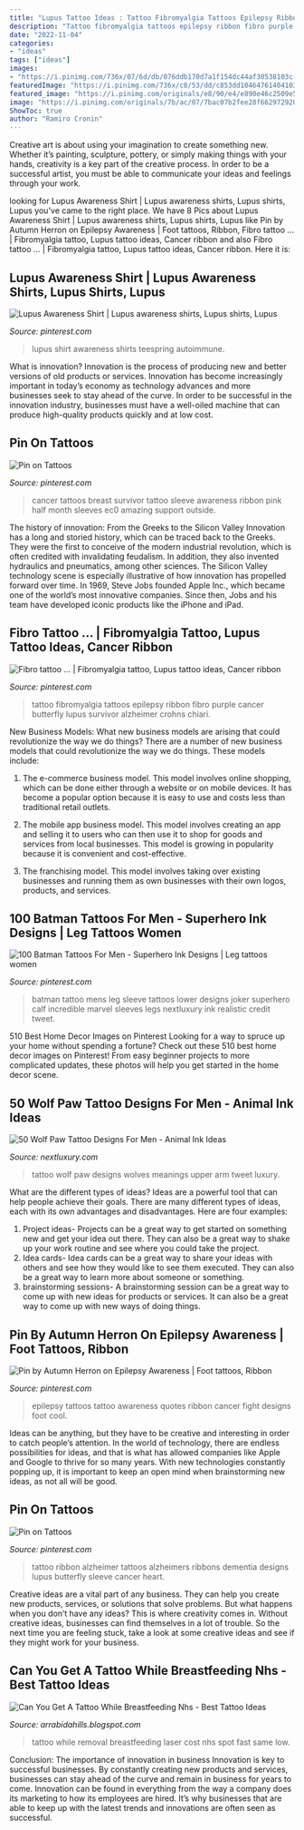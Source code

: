 ```yaml
---
title: "Lupus Tattoo Ideas : Tattoo Fibromyalgia Tattoos Epilepsy Ribbon Fibro Purple Cancer Butterfly Lupus Survivor Alzheimer Crohns Chiari"
description: "Tattoo fibromyalgia tattoos epilepsy ribbon fibro purple cancer butterfly lupus survivor alzheimer crohns chiari"
date: "2022-11-04"
categories:
- "ideas"
tags: ["ideas"]
images:
- "https://i.pinimg.com/736x/07/6d/db/076ddb170d7a1f154dc44af30538103c--epilepsy-tattoo-cancer-tattoos.jpg"
featuredImage: "https://i.pinimg.com/736x/c8/53/dd/c853dd1046476140410391710d17fc8e--lupus-shirts-lupus-awareness-shirts.jpg"
featured_image: "https://i.pinimg.com/originals/e8/90/e4/e890e46c2509e532854316142cf84b41.jpg"
image: "https://i.pinimg.com/originals/7b/ac/07/7bac07b2fee28f662972920143f7de9b.jpg"
ShowToc: true
author: "Ramiro Cronin"
---
```



Creative art is about using your imagination to create something new. Whether it’s painting, sculpture, pottery, or simply making things with your hands, creativity is a key part of the creative process. In order to be a successful artist, you must be able to communicate your ideas and feelings through your work.

	

		
looking for Lupus Awareness Shirt | Lupus awareness shirts, Lupus shirts, Lupus you've came to the right place. We have 8 Pics about Lupus Awareness Shirt | Lupus awareness shirts, Lupus shirts, Lupus like Pin by Autumn Herron on Epilepsy Awareness | Foot tattoos, Ribbon, Fibro tattoo … | Fibromyalgia tattoo, Lupus tattoo ideas, Cancer ribbon and also Fibro tattoo … | Fibromyalgia tattoo, Lupus tattoo ideas, Cancer ribbon. Here it is:
		
    
## Lupus Awareness Shirt | Lupus Awareness Shirts, Lupus Shirts, Lupus

<img loading=lazy src="https://i.pinimg.com/736x/c8/53/dd/c853dd1046476140410391710d17fc8e--lupus-shirts-lupus-awareness-shirts.jpg" onerror="this.onerror=null;this.src='https://tse1.mm.bing.net/th?id=OIP.bvdIaxP6aZoyRAG-0r6rKAHaJ8&amp;pid=15.1';" alt="Lupus Awareness Shirt | Lupus awareness shirts, Lupus shirts, Lupus">

_Source: pinterest.com_

>lupus shirt awareness shirts teespring autoimmune. 

	

What is innovation?
Innovation is the process of producing new and better versions of old products or services. Innovation has become increasingly important in today’s economy as technology advances and more businesses seek to stay ahead of the curve. In order to be successful in the innovation industry, businesses must have a well-oiled machine that can produce high-quality products quickly and at low cost.

    
## Pin On Tattoos

<img loading=lazy src="https://i.pinimg.com/originals/e8/90/e4/e890e46c2509e532854316142cf84b41.jpg" onerror="this.onerror=null;this.src='https://tse4.mm.bing.net/th?id=OIP.x-eTysGvDwW8Tinx6ra2kwHaJ4&amp;pid=15.1';" alt="Pin on Tattoos">

_Source: pinterest.com_

>cancer tattoos breast survivor tattoo sleeve awareness ribbon pink half month sleeves ec0 amazing support outside. 

	

The history of innovation: From the Greeks to the Silicon Valley
Innovation has a long and storied history, which can be traced back to the Greeks. They were the first to conceive of the modern industrial revolution, which is often credited with invalidating feudalism. In addition, they also invented hydraulics and pneumatics, among other sciences.
The Silicon Valley technology scene is especially illustrative of how innovation has propelled forward over time. In 1969, Steve Jobs founded Apple Inc., which became one of the world’s most innovative companies. Since then, Jobs and his team have developed iconic products like the iPhone and iPad.

    
## Fibro Tattoo … | Fibromyalgia Tattoo, Lupus Tattoo Ideas, Cancer Ribbon

<img loading=lazy src="https://i.pinimg.com/originals/14/3e/d6/143ed6851d264e40078a93ba643bd9a3.jpg" onerror="this.onerror=null;this.src='https://tse1.mm.bing.net/th?id=OIP.qzmk3f2HkIWzv4ZclwQFeAHaNK&amp;pid=15.1';" alt="Fibro tattoo … | Fibromyalgia tattoo, Lupus tattoo ideas, Cancer ribbon">

_Source: pinterest.com_

>tattoo fibromyalgia tattoos epilepsy ribbon fibro purple cancer butterfly lupus survivor alzheimer crohns chiari. 

	

New Business Models: What new business models are arising that could revolutionize the way we do things?
There are a number of new business models that could revolutionize the way we do things. These models include:
1. The e-commerce business model. This model involves online shopping, which can be done either through a website or on mobile devices. It has become a popular option because it is easy to use and costs less than traditional retail outlets.

2. The mobile app business model. This model involves creating an app and selling it to users who can then use it to shop for goods and services from local businesses. This model is growing in popularity because it is convenient and cost-effective.

3. The franchising model. This model involves taking over existing businesses and running them as own businesses with their own logos, products, and services.

    
## 100 Batman Tattoos For Men - Superhero Ink Designs | Leg Tattoos Women

<img loading=lazy src="https://i.pinimg.com/originals/7b/ac/07/7bac07b2fee28f662972920143f7de9b.jpg" onerror="this.onerror=null;this.src='https://tse3.mm.bing.net/th?id=OIP.4AE5mCAQXu-68rB7UWD2ygHaHa&amp;pid=15.1';" alt="100 Batman Tattoos For Men - Superhero Ink Designs | Leg tattoos women">

_Source: pinterest.com_

>batman tattoo mens leg sleeve tattoos lower designs joker superhero calf incredible marvel sleeves legs nextluxury ink realistic credit tweet. 

	

510 Best Home Decor Images on Pinterest
Looking for a way to spruce up your home without spending a fortune? Check out these 510 best home decor images on Pinterest! From easy beginner projects to more complicated updates, these photos will help you get started in the home decor scene.

    
## 50 Wolf Paw Tattoo Designs For Men - Animal Ink Ideas

<img loading=lazy src="http://nextluxury.com/wp-content/uploads/upper-arm-male-wolf-paw-tattoo-design-inspiration.jpg" onerror="this.onerror=null;this.src='https://tse1.mm.bing.net/th?id=OIP.ARzIboA9tH4rubbUhvTruwHaHa&amp;pid=15.1';" alt="50 Wolf Paw Tattoo Designs For Men - Animal Ink Ideas">

_Source: nextluxury.com_

>tattoo wolf paw designs wolves meanings upper arm tweet luxury. 

	

What are the different types of ideas?
Ideas are a powerful tool that can help people achieve their goals. There are many different types of ideas, each with its own advantages and disadvantages. Here are four examples: 
1. Project ideas- Projects can be a great way to get started on something new and get your idea out there. They can also be a great way to shake up your work routine and see where you could take the project. 
2. Idea cards- Idea cards can be a great way to share your ideas with others and see how they would like to see them executed. They can also be a great way to learn more about someone or something. 
3. brainstorming sessions- A brainstorming session can be a great way to come up with new ideas for products or services. It can also be a great way to come up with new ways of doing things.

    
## Pin By Autumn Herron On Epilepsy Awareness | Foot Tattoos, Ribbon

<img loading=lazy src="https://i.pinimg.com/736x/07/6d/db/076ddb170d7a1f154dc44af30538103c--epilepsy-tattoo-cancer-tattoos.jpg" onerror="this.onerror=null;this.src='https://tse3.mm.bing.net/th?id=OIP.ypWoioD7NewKRHbIWz1uDAHaOw&amp;pid=15.1';" alt="Pin by Autumn Herron on Epilepsy Awareness | Foot tattoos, Ribbon">

_Source: pinterest.com_

>epilepsy tattoos tattoo awareness quotes ribbon cancer fight designs foot cool. 

	

Ideas can be anything, but they have to be creative and interesting in order to catch people’s attention. In the world of technology, there are endless possibilities for ideas, and that is what has allowed companies like Apple and Google to thrive for so many years. With new technologies constantly popping up, it is important to keep an open mind when brainstorming new ideas, as not all will be good.

    
## Pin On Tattoos

<img loading=lazy src="https://i.pinimg.com/736x/49/56/25/4956259e51f677c74f4bc4c2c6bba2a3--alzheimers-ribbon-ribbons.jpg" onerror="this.onerror=null;this.src='https://tse2.mm.bing.net/th?id=OIP.1TYvQNCJCo0LTI_g1l21_wHaF-&amp;pid=15.1';" alt="Pin on Tattoos">

_Source: pinterest.com_

>tattoo ribbon alzheimer tattoos alzheimers ribbons dementia designs lupus butterfly sleeve cancer heart. 

	

Creative ideas are a vital part of any business. They can help you create new products, services, or solutions that solve problems. But what happens when you don’t have any ideas? This is where creativity comes in. Without creative ideas, businesses can find themselves in a lot of trouble. So the next time you are feeling stuck, take a look at some creative ideas and see if they might work for your business.

    
## Can You Get A Tattoo While Breastfeeding Nhs - Best Tattoo Ideas

<img loading=lazy src="https://i.pinimg.com/564x/a1/09/ce/a109ce1837d18fa055680e7ade30b06a.jpg" onerror="this.onerror=null;this.src='https://tse2.mm.bing.net/th?id=OIP.Dm57lC2hNf8Tqg7rXMMBUgHaPP&amp;pid=15.1';" alt="Can You Get A Tattoo While Breastfeeding Nhs - Best Tattoo Ideas">

_Source: arrabidahills.blogspot.com_

>tattoo while removal breastfeeding laser cost nhs spot fast same low. 

	

Conclusion: The importance of innovation in business
Innovation is key to successful businesses. By constantly creating new products and services, businesses can stay ahead of the curve and remain in business for years to come. Innovation can be found in everything from the way a company does its marketing to how its employees are hired. It’s why businesses that are able to keep up with the latest trends and innovations are often seen as successful.

